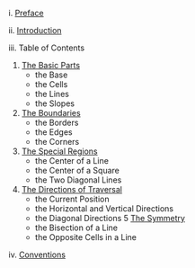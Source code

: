 i. [Preface](i_preface.md)

ii. [Introduction](ii_introduction.md)

iii. Table of Contents

1. [The Basic Parts](1_the_basic_parts.md)
    - the Base
    - the Cells
    - the Lines
    - the Slopes
2. [The Boundaries](2_the_boundaries.md)
    - the Borders
    - the Edges
    - the Corners
3. [The Special Regions](3_the_special_regions.md)
    - the Center of a Line
    - the Center of a Square
    - the Two Diagonal Lines
4. [The Directions of Traversal](4_the_directions_of_traversal.md)
    - the Current Position
    - the Horizontal and Vertical Directions
    - the Diagonal Directions
5 [The Symmetry](5_the_symmetry.md)
    - the Bisection of a Line
    - the Opposite Cells in a Line

iv. [Conventions](iv_conventions.md)
